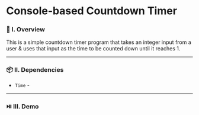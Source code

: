 # Console-based Countdown Timer

### 🧐 I. Overview
This is a simple countdown timer program that takes an integer input from a user & uses that input as the time to be counted down until it reaches 1.

----------------------

### 📦 II. Dependencies
- ```Time``` -

----------------------

### ⏯️ III. Demo
